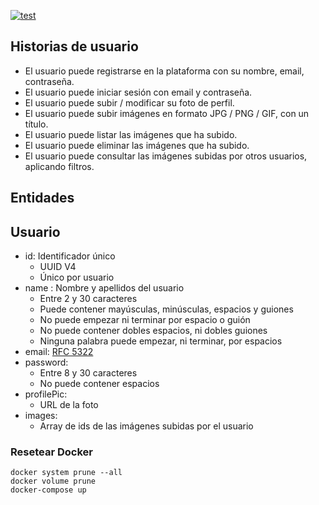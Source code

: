 [![test](https://github.com/Lazaro000/memesplash/actions/workflows/test.yml/badge.svg)](https://github.com/Lazaro000/memesplash/actions/workflows/test.yml)

## Historias de usuario

- El usuario puede registrarse en la plataforma con su nombre, email, contraseña.
- El usuario puede iniciar sesión con email y contraseña.
- El usuario puede subir / modificar su foto de perfil.
- El usuario puede subir imágenes en formato JPG / PNG / GIF, con un título.
- El usuario puede listar las imágenes que ha subido.
- El usuario puede eliminar las imágenes que ha subido.
- El usuario puede consultar las imágenes subidas por otros usuarios, aplicando filtros.

## Entidades

## Usuario
- id: Identificador único
    - UUID V4
    - Único por usuario
- name : Nombre y apellidos del usuario
    - Entre 2 y 30 caracteres
    - Puede contener mayúsculas, minúsculas, espacios y guiones
    - No puede empezar ni terminar por espacio o guión
    - No puede contener dobles espacios, ni dobles guiones
    - Ninguna palabra puede empezar, ni terminar, por espacios
- email: [RFC 5322](https://www.ietf.org/rfc/rfc5322.txt)
- password:
    - Entre 8 y 30 caracteres
    - No puede contener espacios
- profilePic:
    - URL de la foto
- images:
    - Array de ids de las imágenes subidas por el usuario

### Resetear Docker
```
docker system prune --all
docker volume prune 
docker-compose up
```
